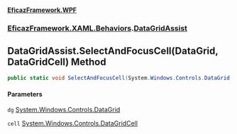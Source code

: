 #### [EficazFramework.WPF](EficazFrameworkWPF.md 'EficazFramework WPF')
### [EficazFramework.XAML.Behaviors](EficazFrameworkWPF.md#EficazFramework.XAML.Behaviors 'EficazFramework.XAML.Behaviors').[DataGridAssist](EficazFramework.XAML.Behaviors/DataGridAssist.md 'EficazFramework.XAML.Behaviors.DataGridAssist')

## DataGridAssist.SelectAndFocusCell(DataGrid, DataGridCell) Method

```csharp
public static void SelectAndFocusCell(System.Windows.Controls.DataGrid dg, System.Windows.Controls.DataGridCell cell);
```
#### Parameters

<a name='EficazFramework.XAML.Behaviors.DataGridAssist.SelectAndFocusCell(System.Windows.Controls.DataGrid,System.Windows.Controls.DataGridCell).dg'></a>

`dg` [System.Windows.Controls.DataGrid](https://docs.microsoft.com/en-us/dotnet/api/System.Windows.Controls.DataGrid 'System.Windows.Controls.DataGrid')

<a name='EficazFramework.XAML.Behaviors.DataGridAssist.SelectAndFocusCell(System.Windows.Controls.DataGrid,System.Windows.Controls.DataGridCell).cell'></a>

`cell` [System.Windows.Controls.DataGridCell](https://docs.microsoft.com/en-us/dotnet/api/System.Windows.Controls.DataGridCell 'System.Windows.Controls.DataGridCell')